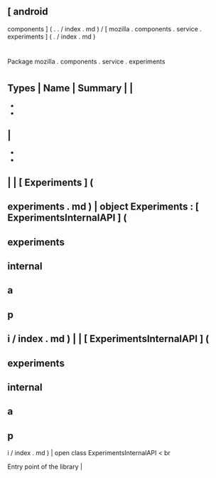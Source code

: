 [
android
-
components
]
(
.
.
/
index
.
md
)
/
[
mozilla
.
components
.
service
.
experiments
]
(
.
/
index
.
md
)
#
#
Package
mozilla
.
components
.
service
.
experiments
#
#
#
Types
|
Name
|
Summary
|
|
-
-
-
|
-
-
-
|
|
[
Experiments
]
(
-
experiments
.
md
)
|
object
Experiments
:
[
ExperimentsInternalAPI
]
(
-
experiments
-
internal
-
a
-
p
-
i
/
index
.
md
)
|
|
[
ExperimentsInternalAPI
]
(
-
experiments
-
internal
-
a
-
p
-
i
/
index
.
md
)
|
open
class
ExperimentsInternalAPI
<
br
>
Entry
point
of
the
library
|
